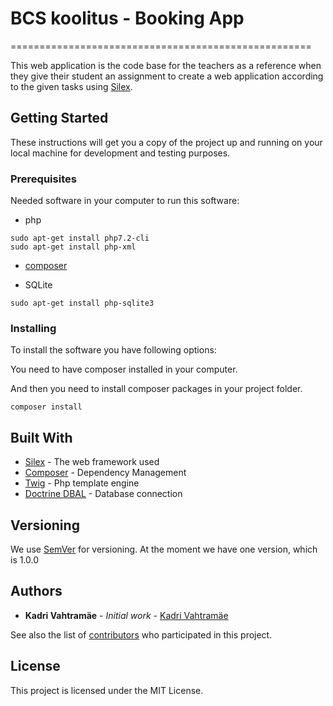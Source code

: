 # BCS koolitus - Booking App
====================================================

This web application is the code base for the teachers as a reference when they give their student an assignment to create a web application according to the given tasks using [Silex](http://silex.sensiolabs.org/).

## Getting Started

These instructions will get you a copy of the project up and running on your local machine for development and testing purposes.

### Prerequisites

Needed software in your computer to run this software:

* php
```
sudo apt-get install php7.2-cli
sudo apt-get install php-xml
```

* [composer](https://getcomposer.org/download/)

* SQLite
```
sudo apt-get install php-sqlite3
```


### Installing

To install the software you have following options:

You need to have composer installed in your computer.

And then you need to install composer packages in your project folder.
```
composer install
```

## Built With

* [Silex](http://silex.sensiolabs.org/) - The web framework used
* [Composer](https://getcomposer.org/) - Dependency Management
* [Twig](http://twig.sensiolabs.org/) - Php template engine
* [Doctrine DBAL](http://docs.doctrine-project.org/projects/doctrine-dbal/en/latest/index.html) - Database connection

## Versioning

We use [SemVer](http://semver.org/) for versioning.
At the moment we have one version, which is 1.0.0

## Authors

* **Kadri Vahtramäe** - *Initial work* - [Kadri Vahtramäe](https://gitlab.com/KadriVahtramae)

See also the list of [contributors](www.i-smith.ee) who participated in this project.

## License

This project is licensed under the MIT License.